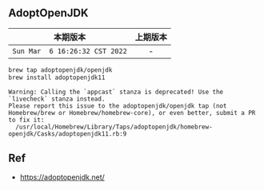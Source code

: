 ## AdoptOpenJDK

|本期版本|上期版本
|:---:|:---:
`Sun Mar  6 16:26:32 CST 2022` | -


```bash
brew tap adoptopenjdk/openjdk
brew install adoptopenjdk11
```

```
Warning: Calling the `appcast` stanza is deprecated! Use the `livecheck` stanza instead.
Please report this issue to the adoptopenjdk/openjdk tap (not Homebrew/brew or Homebrew/homebrew-core), or even better, submit a PR to fix it:
  /usr/local/Homebrew/Library/Taps/adoptopenjdk/homebrew-openjdk/Casks/adoptopenjdk11.rb:9
```


## Ref

* <https://adoptopenjdk.net/>